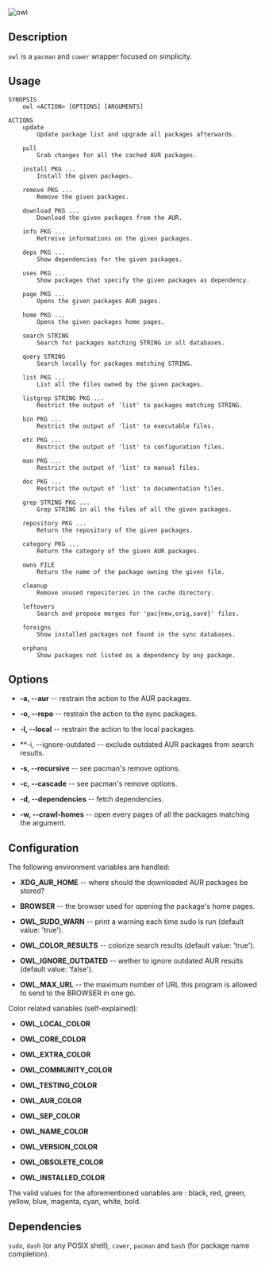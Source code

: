 ![owl](https://github.com/baskerville/owl/raw/master/preview/owl_logo.jpg)

## Description

`owl` is a `pacman` and `cower` wrapper focused on simplicity.

## Usage

    SYNOPSIS
        owl <ACTION> [OPTIONS] [ARGUMENTS]

    ACTIONS
        update
            Update package list and upgrade all packages afterwards.

        pull
            Grab changes for all the cached AUR packages.

        install PKG ...
            Install the given packages.

        remove PKG ...
            Remove the given packages.

        download PKG ...
            Download the given packages from the AUR.

        info PKG ...
            Retreive informations on the given packages.

        deps PKG ...
            Show dependencies for the given packages.

        uses PKG ...
            Show packages that specify the given packages as dependency.

        page PKG ...
            Opens the given packages AUR pages.

        home PKG ...
            Opens the given packages home pages.

        search STRING
            Search for packages matching STRING in all databases.

        query STRING
            Search locally for packages matching STRING.

        list PKG ...
            List all the files owned by the given packages.

        listgrep STRING PKG ...
            Restrict the output of 'list' to packages matching STRING.

        bin PKG ...
            Restrict the output of 'list' to executable files.

        etc PKG ...
            Restrict the output of 'list' to configuration files.

        man PKG ...
            Restrict the output of 'list' to manual files.

        doc PKG ...
            Restrict the output of 'list' to documentation files.

        grep STRING PKG ...
            Grep STRING in all the files of all the given packages.

        repository PKG ...
            Return the repository of the given packages.

        category PKG ...
            Return the category of the given AUR packages.

        owns FILE
            Return the name of the package owning the given file.

        cleanup
            Remove unused repositories in the cache directory.

        leftovers
            Search and propose merges for 'pac{new,orig,save}' files.

        foreigns
            Show installed packages not found in the sync databases.

        orphans
            Show packages not listed as a dependency by any package.

## Options

- **-a, --aur** -- restrain the action to the AUR packages.

- **-o, --repo** -- restrain the action to the sync packages.

- **-l, --local** -- restrain the action to the local packages.

- **-i, --ignore-outdated -- exclude outdated AUR packages from search results.

- **-s, --recursive** -- see pacman's remove options.

- **-c, --cascade** -- see pacman's remove options.

- **-d, --dependencies** -- fetch dependencies.

- **-w, --crawl-homes** -- open every pages of all the packages matching the argument.

## Configuration

The following environment variables are handled:

- **XDG_AUR_HOME** -- where should the downloaded AUR packages be stored?

- **BROWSER** -- the browser used for opening the package's home pages.

- **OWL_SUDO_WARN** -- print a warning each time sudo is run (default value: 'true').

- **OWL_COLOR_RESULTS** -- colorize search results (default value: 'true').

- **OWL_IGNORE_OUTDATED** -- wether to ignore outdated AUR results (default value: 'false').

- **OWL_MAX_URL** -- the maximum number of URL this program is allowed to send to
  the BROWSER in one go.

Color related variables (self-explained):

- **OWL_LOCAL_COLOR**

- **OWL_CORE_COLOR**

- **OWL_EXTRA_COLOR**

- **OWL_COMMUNITY_COLOR**

- **OWL_TESTING_COLOR**

- **OWL_AUR_COLOR**

- **OWL_SEP_COLOR**

- **OWL_NAME_COLOR**

- **OWL_VERSION_COLOR**

- **OWL_OBSOLETE_COLOR**

- **OWL_INSTALLED_COLOR**

The valid values for the aforementioned variables are : black, red, green, yellow, blue, magenta, cyan, white, bold.

## Dependencies

`sudo`, `dash` (or any POSIX shell), `cower`, `pacman` and `bash` (for package name completion).
